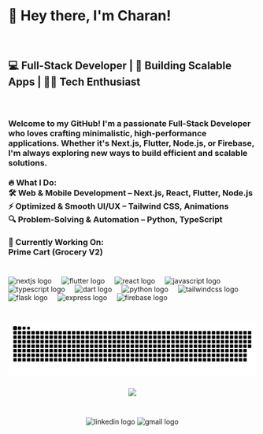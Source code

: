 <br clear="both">

<h1 align="left">🚀 Hey there, I'm Charan!</h1>

###

<br clear="both">

<h2 align="left">💻 Full-Stack Developer | 🚀 Building Scalable Apps | 🧑‍💡 Tech Enthusiast</h2>

###

<br clear="both">

<h3 align="left">Welcome to my GitHub! I'm a passionate Full-Stack Developer who loves crafting minimalistic, high-performance applications. Whether it's Next.js, Flutter, Node.js, or Firebase, I'm always exploring new ways to build efficient and scalable solutions.<br><br>🔥 What I Do:<br>    🛠 Web & Mobile Development – Next.js, React, Flutter, Node.js<br>    ⚡ Optimized & Smooth UI/UX – Tailwind CSS, Animations<br>    🔍 Problem-Solving & Automation – Python, TypeScript<br><br>🚧 Currently Working On:<br>    Prime Cart (Grocery V2)</h3>

###

<br clear="both">

<div align="left">
  <img src="https://cdn.jsdelivr.net/gh/devicons/devicon/icons/nextjs/nextjs-original.svg" height="40" alt="nextjs logo"  />
  <img width="12" />
  <img src="https://cdn.jsdelivr.net/gh/devicons/devicon/icons/flutter/flutter-original.svg" height="40" alt="flutter logo"  />
  <img width="12" />
  <img src="https://cdn.jsdelivr.net/gh/devicons/devicon/icons/react/react-original.svg" height="40" alt="react logo"  />
  <img width="12" />
  <img src="https://cdn.jsdelivr.net/gh/devicons/devicon/icons/javascript/javascript-original.svg" height="40" alt="javascript logo"  />
  <img width="12" />
  <img src="https://cdn.jsdelivr.net/gh/devicons/devicon/icons/typescript/typescript-original.svg" height="40" alt="typescript logo"  />
  <img width="12" />
  <img src="https://cdn.jsdelivr.net/gh/devicons/devicon/icons/dart/dart-original.svg" height="40" alt="dart logo"  />
  <img width="12" />
  <img src="https://cdn.jsdelivr.net/gh/devicons/devicon/icons/python/python-original.svg" height="40" alt="python logo"  />
  <img width="12" />
  <img src="https://cdn.jsdelivr.net/gh/devicons/devicon/icons/tailwindcss/tailwindcss-original-wordmark.svg" height="40" alt="tailwindcss logo"  />
  <img width="12" />
  <img src="https://cdn.jsdelivr.net/gh/devicons/devicon/icons/flask/flask-original.svg" height="40" alt="flask logo"  />
  <img width="12" />
  <img src="https://cdn.jsdelivr.net/gh/devicons/devicon/icons/express/express-original.svg" height="40" alt="express logo"  />
  <img width="12" />
  <img src="https://cdn.jsdelivr.net/gh/devicons/devicon/icons/firebase/firebase-plain.svg" height="40" alt="firebase logo"  />
</div>

###

<br clear="both">

<picture>
  <source media="(prefers-color-scheme: dark)" srcset="https://raw.githubusercontent.com/charan-nunnabhatla/charan-nunnabhatla/output/github-snake-dark.svg" />
  <source media="(prefers-color-scheme: light)" srcset="https://raw.githubusercontent.com/charan-nunnabhatla/charan-nunnabhatla/output/github-snake.svg" />
  <img alt="github-snake" src="https://raw.githubusercontent.com/charan-nunnabhatla/charan-nunnabhatla/output/github-snake.svg" />
</picture>

###

<div align="center">
  <img src="https://profile-counter.glitch.me/charan-nunnabhatla/count.svg?"  />
</div>

###

<br clear="both">

<div align="center">
  <img src="https://raw.githubusercontent.com/maurodesouza/profile-readme-generator/master/src/assets/icons/social/linkedin/default.svg" width="52" height="40" alt="linkedin logo"  />
  <img src="https://raw.githubusercontent.com/maurodesouza/profile-readme-generator/master/src/assets/icons/social/gmail/default.svg" width="52" height="40" alt="gmail logo"  />
</div>

###
